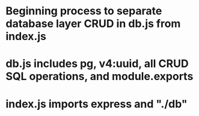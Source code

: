 # Beginning process to separate database layer CRUD in db.js from index.js

# db.js includes pg, v4:uuid, all CRUD SQL operations, and module.exports

# index.js imports express and "./db"
